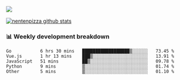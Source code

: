 ### ![](http://img.shields.io/badge/Go-language-blue?style=for-the-badge&logo=appveyor)
[![nentenpizza github stats](https://github-readme-stats.vercel.app/api?username=nentenpizza&count_private=true)](https://github.com/anuraghazra/github-readme-stats)

### 📊 Weekly development breakdown

<!--START_SECTION:waka-->
```text
Go           6 hrs 30 mins   ██████████████████▒░░░░░░   73.45 % 
Vue.js       1 hr 13 mins    ███▒░░░░░░░░░░░░░░░░░░░░░   13.91 % 
JavaScript   51 mins         ██▒░░░░░░░░░░░░░░░░░░░░░░   09.78 % 
Python       9 mins          ▒░░░░░░░░░░░░░░░░░░░░░░░░   01.74 % 
Other        5 mins          ▒░░░░░░░░░░░░░░░░░░░░░░░░   01.10 % 
```
<!--END_SECTION:waka-->

